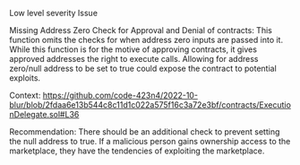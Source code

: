 Low level severity Issue

Missing Address Zero Check for Approval and Denial of contracts: This function omits the checks for when address zero inputs are passed into it. While this function is for the motive of approving contracts, it gives approved addresses the right to execute calls. Allowing for address zero/null address to be set to true could expose the contract to potential exploits. 

Context:
https://github.com/code-423n4/2022-10-blur/blob/2fdaa6e13b544c8c11d1c022a575f16c3a72e3bf/contracts/ExecutionDelegate.sol#L36

Recommendation: There should be an additional check to prevent setting the null address to true. If a malicious person gains ownership access to the marketplace, they have the tendencies of exploiting the marketplace.